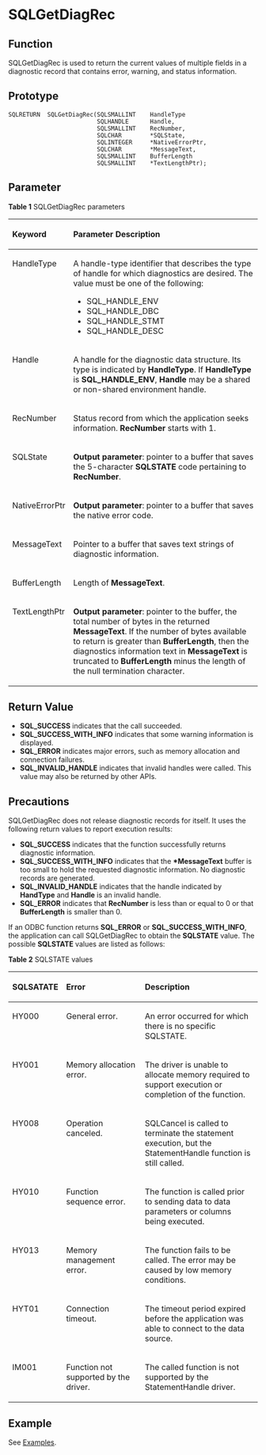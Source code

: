 # SQLGetDiagRec<a name="EN-US_TOPIC_0242371454"></a>

## Function<a name="en-us_topic_0238272900_en-us_topic_0237120430_en-us_topic_0059778032_s0088b32a977e44f5a1e1e2b1523fc51c"></a>

SQLGetDiagRec is used to return the current values of multiple fields in a diagnostic record that contains error, warning, and status information.

## Prototype<a name="en-us_topic_0238272900_en-us_topic_0237120430_en-us_topic_0059778032_s75cbaa3f71d04c628d2c1afdf0f4d953"></a>

```
SQLRETURN  SQLGetDiagRec(SQLSMALLINT    HandleType
                         SQLHANDLE      Handle,
                         SQLSMALLINT    RecNumber,
                         SQLCHAR        *SQLState,
                         SQLINTEGER     *NativeErrorPtr,
                         SQLCHAR        *MessageText,
                         SQLSMALLINT    BufferLength
                         SQLSMALLINT    *TextLengthPtr);
```

## Parameter<a name="en-us_topic_0238272900_en-us_topic_0237120430_en-us_topic_0059778032_sde16d4cd6f674b65822349c34adf7cc5"></a>

**Table  1**  SQLGetDiagRec parameters

<a name="en-us_topic_0238272900_en-us_topic_0237120430_en-us_topic_0059778032_t8a641f9b30084f3f923130e22525006c"></a>
<table><thead align="left"><tr id="en-us_topic_0238272900_en-us_topic_0237120430_en-us_topic_0059778032_r7652c8a6e25d4f9d957ac5d0bf631e8d"><th class="cellrowborder" valign="top" width="19.12%" id="mcps1.2.3.1.1"><p id="en-us_topic_0238272900_en-us_topic_0237120430_en-us_topic_0059778032_ac5fd7625177149458012aac4d28eca6f"><a name="en-us_topic_0238272900_en-us_topic_0237120430_en-us_topic_0059778032_ac5fd7625177149458012aac4d28eca6f"></a><a name="en-us_topic_0238272900_en-us_topic_0237120430_en-us_topic_0059778032_ac5fd7625177149458012aac4d28eca6f"></a><strong id="en-us_topic_0238272900_en-us_topic_0237120430_en-us_topic_0059778032_a3ee48ecbc02841d2bb7f54ec01dac79f"><a name="en-us_topic_0238272900_en-us_topic_0237120430_en-us_topic_0059778032_a3ee48ecbc02841d2bb7f54ec01dac79f"></a><a name="en-us_topic_0238272900_en-us_topic_0237120430_en-us_topic_0059778032_a3ee48ecbc02841d2bb7f54ec01dac79f"></a>Keyword</strong></p>
</th>
<th class="cellrowborder" valign="top" width="80.88%" id="mcps1.2.3.1.2"><p id="en-us_topic_0238272900_en-us_topic_0237120430_en-us_topic_0059778032_a67097243b2644b5d850fe5c9edba2106"><a name="en-us_topic_0238272900_en-us_topic_0237120430_en-us_topic_0059778032_a67097243b2644b5d850fe5c9edba2106"></a><a name="en-us_topic_0238272900_en-us_topic_0237120430_en-us_topic_0059778032_a67097243b2644b5d850fe5c9edba2106"></a><strong id="en-us_topic_0238272900_en-us_topic_0237120430_en-us_topic_0059778032_en-us_topic_0058965182_b968289214730"><a name="en-us_topic_0238272900_en-us_topic_0237120430_en-us_topic_0059778032_en-us_topic_0058965182_b968289214730"></a><a name="en-us_topic_0238272900_en-us_topic_0237120430_en-us_topic_0059778032_en-us_topic_0058965182_b968289214730"></a>Parameter Description</strong></p>
</th>
</tr>
</thead>
<tbody><tr id="en-us_topic_0238272900_en-us_topic_0237120430_en-us_topic_0059778032_r8421bf5306e14bb4b3b16eea80ce18f7"><td class="cellrowborder" valign="top" width="19.12%" headers="mcps1.2.3.1.1 "><p id="en-us_topic_0238272900_en-us_topic_0237120430_en-us_topic_0059778032_a23d9c19dce7c4ab19e32056bbcdcdd02"><a name="en-us_topic_0238272900_en-us_topic_0237120430_en-us_topic_0059778032_a23d9c19dce7c4ab19e32056bbcdcdd02"></a><a name="en-us_topic_0238272900_en-us_topic_0237120430_en-us_topic_0059778032_a23d9c19dce7c4ab19e32056bbcdcdd02"></a>HandleType</p>
</td>
<td class="cellrowborder" valign="top" width="80.88%" headers="mcps1.2.3.1.2 "><p id="en-us_topic_0238272900_en-us_topic_0237120430_en-us_topic_0059778032_a0956a66a111b4a0b9e98eb0d3b75d4ed"><a name="en-us_topic_0238272900_en-us_topic_0237120430_en-us_topic_0059778032_a0956a66a111b4a0b9e98eb0d3b75d4ed"></a><a name="en-us_topic_0238272900_en-us_topic_0237120430_en-us_topic_0059778032_a0956a66a111b4a0b9e98eb0d3b75d4ed"></a>A handle-type identifier that describes the type of handle for which diagnostics are desired. The value must be one of the following:</p>
<a name="en-us_topic_0238272900_en-us_topic_0237120430_en-us_topic_0059778032_u213e221424a9457ca4a15062bdf95df6"></a><a name="en-us_topic_0238272900_en-us_topic_0237120430_en-us_topic_0059778032_u213e221424a9457ca4a15062bdf95df6"></a><ul id="en-us_topic_0238272900_en-us_topic_0237120430_en-us_topic_0059778032_u213e221424a9457ca4a15062bdf95df6"><li>SQL_HANDLE_ENV</li><li>SQL_HANDLE_DBC</li><li>SQL_HANDLE_STMT</li><li>SQL_HANDLE_DESC</li></ul>
</td>
</tr>
<tr id="en-us_topic_0238272900_en-us_topic_0237120430_en-us_topic_0059778032_rc8d90a1599c94790a4565c59123d34b4"><td class="cellrowborder" valign="top" width="19.12%" headers="mcps1.2.3.1.1 "><p id="en-us_topic_0238272900_en-us_topic_0237120430_en-us_topic_0059778032_aa33be41cfa824d75af602ea2df253ecc"><a name="en-us_topic_0238272900_en-us_topic_0237120430_en-us_topic_0059778032_aa33be41cfa824d75af602ea2df253ecc"></a><a name="en-us_topic_0238272900_en-us_topic_0237120430_en-us_topic_0059778032_aa33be41cfa824d75af602ea2df253ecc"></a>Handle</p>
</td>
<td class="cellrowborder" valign="top" width="80.88%" headers="mcps1.2.3.1.2 "><p id="en-us_topic_0238272900_en-us_topic_0237120430_en-us_topic_0059778032_acd54460d1c39402bbd43b2fd6141afa9"><a name="en-us_topic_0238272900_en-us_topic_0237120430_en-us_topic_0059778032_acd54460d1c39402bbd43b2fd6141afa9"></a><a name="en-us_topic_0238272900_en-us_topic_0237120430_en-us_topic_0059778032_acd54460d1c39402bbd43b2fd6141afa9"></a>A handle for the diagnostic data structure. Its type is indicated by <strong id="en-us_topic_0238272900_b1837263205610"><a name="en-us_topic_0238272900_b1837263205610"></a><a name="en-us_topic_0238272900_b1837263205610"></a>HandleType</strong>. If <strong id="en-us_topic_0238272900_b842352706152426"><a name="en-us_topic_0238272900_b842352706152426"></a><a name="en-us_topic_0238272900_b842352706152426"></a>HandleType</strong> is <strong id="en-us_topic_0238272900_b842352706152428"><a name="en-us_topic_0238272900_b842352706152428"></a><a name="en-us_topic_0238272900_b842352706152428"></a>SQL_HANDLE_ENV</strong>, <strong id="en-us_topic_0238272900_b842352706152434"><a name="en-us_topic_0238272900_b842352706152434"></a><a name="en-us_topic_0238272900_b842352706152434"></a>Handle</strong> may be a shared or non-shared environment handle.</p>
</td>
</tr>
<tr id="en-us_topic_0238272900_en-us_topic_0237120430_en-us_topic_0059778032_red32d4c46c5948638f58a2760d26adc0"><td class="cellrowborder" valign="top" width="19.12%" headers="mcps1.2.3.1.1 "><p id="en-us_topic_0238272900_en-us_topic_0237120430_en-us_topic_0059778032_ad89ad535cbb74dd78a7dd10a9c0a9811"><a name="en-us_topic_0238272900_en-us_topic_0237120430_en-us_topic_0059778032_ad89ad535cbb74dd78a7dd10a9c0a9811"></a><a name="en-us_topic_0238272900_en-us_topic_0237120430_en-us_topic_0059778032_ad89ad535cbb74dd78a7dd10a9c0a9811"></a>RecNumber</p>
</td>
<td class="cellrowborder" valign="top" width="80.88%" headers="mcps1.2.3.1.2 "><p id="en-us_topic_0238272900_en-us_topic_0237120430_en-us_topic_0059778032_abf7b434f548042b4b69ca0531b7b444d"><a name="en-us_topic_0238272900_en-us_topic_0237120430_en-us_topic_0059778032_abf7b434f548042b4b69ca0531b7b444d"></a><a name="en-us_topic_0238272900_en-us_topic_0237120430_en-us_topic_0059778032_abf7b434f548042b4b69ca0531b7b444d"></a>Status record from which the application seeks information. <strong id="en-us_topic_0238272900_b16729461573"><a name="en-us_topic_0238272900_b16729461573"></a><a name="en-us_topic_0238272900_b16729461573"></a>RecNumber</strong> starts with 1.</p>
</td>
</tr>
<tr id="en-us_topic_0238272900_en-us_topic_0237120430_en-us_topic_0059778032_ra322ea6691df4122a8074eca2410384e"><td class="cellrowborder" valign="top" width="19.12%" headers="mcps1.2.3.1.1 "><p id="en-us_topic_0238272900_en-us_topic_0237120430_en-us_topic_0059778032_a26626eac3a7b496da37587837bbfea66"><a name="en-us_topic_0238272900_en-us_topic_0237120430_en-us_topic_0059778032_a26626eac3a7b496da37587837bbfea66"></a><a name="en-us_topic_0238272900_en-us_topic_0237120430_en-us_topic_0059778032_a26626eac3a7b496da37587837bbfea66"></a>SQLState</p>
</td>
<td class="cellrowborder" valign="top" width="80.88%" headers="mcps1.2.3.1.2 "><p id="en-us_topic_0238272900_en-us_topic_0237120430_en-us_topic_0059778032_aa97c820304b849fb8d920f92495255dc"><a name="en-us_topic_0238272900_en-us_topic_0237120430_en-us_topic_0059778032_aa97c820304b849fb8d920f92495255dc"></a><a name="en-us_topic_0238272900_en-us_topic_0237120430_en-us_topic_0059778032_aa97c820304b849fb8d920f92495255dc"></a><strong id="en-us_topic_0238272900_b842352706153247"><a name="en-us_topic_0238272900_b842352706153247"></a><a name="en-us_topic_0238272900_b842352706153247"></a>Output parameter</strong>: pointer to a buffer that saves the 5-character <strong id="en-us_topic_0238272900_b842352706153252"><a name="en-us_topic_0238272900_b842352706153252"></a><a name="en-us_topic_0238272900_b842352706153252"></a>SQLSTATE</strong> code pertaining to <strong id="en-us_topic_0238272900_b842352706153257"><a name="en-us_topic_0238272900_b842352706153257"></a><a name="en-us_topic_0238272900_b842352706153257"></a>RecNumber</strong>.</p>
</td>
</tr>
<tr id="en-us_topic_0238272900_en-us_topic_0237120430_en-us_topic_0059778032_r17e7c4dcfaca4983be860787b9e652a5"><td class="cellrowborder" valign="top" width="19.12%" headers="mcps1.2.3.1.1 "><p id="en-us_topic_0238272900_en-us_topic_0237120430_en-us_topic_0059778032_a77f558f8c4444a10b28ea9d4083e7a15"><a name="en-us_topic_0238272900_en-us_topic_0237120430_en-us_topic_0059778032_a77f558f8c4444a10b28ea9d4083e7a15"></a><a name="en-us_topic_0238272900_en-us_topic_0237120430_en-us_topic_0059778032_a77f558f8c4444a10b28ea9d4083e7a15"></a>NativeErrorPtr</p>
</td>
<td class="cellrowborder" valign="top" width="80.88%" headers="mcps1.2.3.1.2 "><p id="en-us_topic_0238272900_en-us_topic_0237120430_en-us_topic_0059778032_adc4a42ccec1e41f2a797b8e4e984d66b"><a name="en-us_topic_0238272900_en-us_topic_0237120430_en-us_topic_0059778032_adc4a42ccec1e41f2a797b8e4e984d66b"></a><a name="en-us_topic_0238272900_en-us_topic_0237120430_en-us_topic_0059778032_adc4a42ccec1e41f2a797b8e4e984d66b"></a><strong id="en-us_topic_0238272900_en-us_topic_0237120430_en-us_topic_0059778032_en-us_topic_0058965182_b195510881471"><a name="en-us_topic_0238272900_en-us_topic_0237120430_en-us_topic_0059778032_en-us_topic_0058965182_b195510881471"></a><a name="en-us_topic_0238272900_en-us_topic_0237120430_en-us_topic_0059778032_en-us_topic_0058965182_b195510881471"></a>Output parameter</strong>: pointer to a buffer that saves the native error code.</p>
</td>
</tr>
<tr id="en-us_topic_0238272900_en-us_topic_0237120430_en-us_topic_0059778032_r69d6871df9b244ef9c89f63234766757"><td class="cellrowborder" valign="top" width="19.12%" headers="mcps1.2.3.1.1 "><p id="en-us_topic_0238272900_en-us_topic_0237120430_en-us_topic_0059778032_adc5a8f65d6454123a2be4d95c4eed29e"><a name="en-us_topic_0238272900_en-us_topic_0237120430_en-us_topic_0059778032_adc5a8f65d6454123a2be4d95c4eed29e"></a><a name="en-us_topic_0238272900_en-us_topic_0237120430_en-us_topic_0059778032_adc5a8f65d6454123a2be4d95c4eed29e"></a>MessageText</p>
</td>
<td class="cellrowborder" valign="top" width="80.88%" headers="mcps1.2.3.1.2 "><p id="en-us_topic_0238272900_en-us_topic_0237120430_en-us_topic_0059778032_a71a3ba92ba1d44d1a7279cb8161fcc16"><a name="en-us_topic_0238272900_en-us_topic_0237120430_en-us_topic_0059778032_a71a3ba92ba1d44d1a7279cb8161fcc16"></a><a name="en-us_topic_0238272900_en-us_topic_0237120430_en-us_topic_0059778032_a71a3ba92ba1d44d1a7279cb8161fcc16"></a>Pointer to a buffer that saves text strings of diagnostic information.</p>
</td>
</tr>
<tr id="en-us_topic_0238272900_en-us_topic_0237120430_en-us_topic_0059778032_r9cfafd4e60c44e6ea2e54feee0538d82"><td class="cellrowborder" valign="top" width="19.12%" headers="mcps1.2.3.1.1 "><p id="en-us_topic_0238272900_en-us_topic_0237120430_en-us_topic_0059778032_ab19878b501094807a333e484772c2e02"><a name="en-us_topic_0238272900_en-us_topic_0237120430_en-us_topic_0059778032_ab19878b501094807a333e484772c2e02"></a><a name="en-us_topic_0238272900_en-us_topic_0237120430_en-us_topic_0059778032_ab19878b501094807a333e484772c2e02"></a>BufferLength</p>
</td>
<td class="cellrowborder" valign="top" width="80.88%" headers="mcps1.2.3.1.2 "><p id="en-us_topic_0238272900_en-us_topic_0237120430_en-us_topic_0059778032_af9137bbefc86423aab1b1fba890a7329"><a name="en-us_topic_0238272900_en-us_topic_0237120430_en-us_topic_0059778032_af9137bbefc86423aab1b1fba890a7329"></a><a name="en-us_topic_0238272900_en-us_topic_0237120430_en-us_topic_0059778032_af9137bbefc86423aab1b1fba890a7329"></a>Length of <strong id="en-us_topic_0238272900_b16720027185814"><a name="en-us_topic_0238272900_b16720027185814"></a><a name="en-us_topic_0238272900_b16720027185814"></a>MessageText</strong>.</p>
</td>
</tr>
<tr id="en-us_topic_0238272900_en-us_topic_0237120430_en-us_topic_0059778032_r90031695bb9d40ddbcd2c1571c1bc77c"><td class="cellrowborder" valign="top" width="19.12%" headers="mcps1.2.3.1.1 "><p id="en-us_topic_0238272900_en-us_topic_0237120430_en-us_topic_0059778032_a030e52eda27d44138767506dd6a680f0"><a name="en-us_topic_0238272900_en-us_topic_0237120430_en-us_topic_0059778032_a030e52eda27d44138767506dd6a680f0"></a><a name="en-us_topic_0238272900_en-us_topic_0237120430_en-us_topic_0059778032_a030e52eda27d44138767506dd6a680f0"></a>TextLengthPtr</p>
</td>
<td class="cellrowborder" valign="top" width="80.88%" headers="mcps1.2.3.1.2 "><p id="en-us_topic_0238272900_en-us_topic_0237120430_en-us_topic_0059778032_a718c4bd02e324559ba76e7511e4ed745"><a name="en-us_topic_0238272900_en-us_topic_0237120430_en-us_topic_0059778032_a718c4bd02e324559ba76e7511e4ed745"></a><a name="en-us_topic_0238272900_en-us_topic_0237120430_en-us_topic_0059778032_a718c4bd02e324559ba76e7511e4ed745"></a><strong id="en-us_topic_0238272900_b842352706153357"><a name="en-us_topic_0238272900_b842352706153357"></a><a name="en-us_topic_0238272900_b842352706153357"></a>Output parameter</strong>: pointer to the buffer, the total number of bytes in the returned <strong id="en-us_topic_0238272900_b842352706153415"><a name="en-us_topic_0238272900_b842352706153415"></a><a name="en-us_topic_0238272900_b842352706153415"></a>MessageText</strong>. If the number of bytes available to return is greater than <strong id="en-us_topic_0238272900_b842352706153423"><a name="en-us_topic_0238272900_b842352706153423"></a><a name="en-us_topic_0238272900_b842352706153423"></a>BufferLength</strong>, then the diagnostics information text in <strong id="en-us_topic_0238272900_b842352706153428"><a name="en-us_topic_0238272900_b842352706153428"></a><a name="en-us_topic_0238272900_b842352706153428"></a>MessageText</strong> is truncated to <strong id="en-us_topic_0238272900_b842352706153430"><a name="en-us_topic_0238272900_b842352706153430"></a><a name="en-us_topic_0238272900_b842352706153430"></a>BufferLength</strong> minus the length of the null termination character.</p>
</td>
</tr>
</tbody>
</table>

## Return Value<a name="en-us_topic_0238272900_en-us_topic_0237120430_en-us_topic_0059778032_s79113635891145b5b38d04f8c2a8fa71"></a>

-   **SQL\_SUCCESS**  indicates that the call succeeded.
-   **SQL\_SUCCESS\_WITH\_INFO**  indicates that some warning information is displayed.
-   **SQL\_ERROR**  indicates major errors, such as memory allocation and connection failures.
-   **SQL\_INVALID\_HANDLE**  indicates that invalid handles were called. This value may also be returned by other APIs.

## Precautions<a name="en-us_topic_0238272900_en-us_topic_0237120430_en-us_topic_0059778032_s15c39d4749d544f1bbd489d994427ef7"></a>

SQLGetDiagRec does not release diagnostic records for itself. It uses the following return values to report execution results:

-   **SQL\_SUCCESS**  indicates that the function successfully returns diagnostic information.
-   **SQL\_SUCCESS\_WITH\_INFO**  indicates that the  **\*MessageText**  buffer is too small to hold the requested diagnostic information. No diagnostic records are generated.
-   **SQL\_INVALID\_HANDLE**  indicates that the handle indicated by  **HandType**  and  **Handle**  is an invalid handle.
-   **SQL\_ERROR**  indicates that  **RecNumber**  is less than or equal to 0 or that  **BufferLength**  is smaller than 0.

If an ODBC function returns  **SQL\_ERROR**  or  **SQL\_SUCCESS\_WITH\_INFO**, the application can call SQLGetDiagRec to obtain the  **SQLSTATE**  value. The possible  **SQLSTATE**  values are listed as follows:

**Table  2**  SQLSTATE values

<a name="en-us_topic_0238272900_en-us_topic_0237120430_en-us_topic_0059778032_t17be0e89f30840a9bcb9830d20727c4d"></a>
<table><thead align="left"><tr id="en-us_topic_0238272900_en-us_topic_0237120430_en-us_topic_0059778032_rae2dc7b490504d3a9bc41b0a56b01887"><th class="cellrowborder" valign="top" width="20.352035203520348%" id="mcps1.2.4.1.1"><p id="en-us_topic_0238272900_en-us_topic_0237120430_en-us_topic_0059778032_a055fca93ed784961910cbb84f6d4b9f9"><a name="en-us_topic_0238272900_en-us_topic_0237120430_en-us_topic_0059778032_a055fca93ed784961910cbb84f6d4b9f9"></a><a name="en-us_topic_0238272900_en-us_topic_0237120430_en-us_topic_0059778032_a055fca93ed784961910cbb84f6d4b9f9"></a>SQLSATATE</p>
</th>
<th class="cellrowborder" valign="top" width="31.983198319831978%" id="mcps1.2.4.1.2"><p id="en-us_topic_0238272900_en-us_topic_0237120430_en-us_topic_0059778032_ad2db9ecefa7748b58cb9f4e262b1c4f2"><a name="en-us_topic_0238272900_en-us_topic_0237120430_en-us_topic_0059778032_ad2db9ecefa7748b58cb9f4e262b1c4f2"></a><a name="en-us_topic_0238272900_en-us_topic_0237120430_en-us_topic_0059778032_ad2db9ecefa7748b58cb9f4e262b1c4f2"></a>Error</p>
</th>
<th class="cellrowborder" valign="top" width="47.66476647664767%" id="mcps1.2.4.1.3"><p id="en-us_topic_0238272900_en-us_topic_0237120430_en-us_topic_0059778032_a99322a2bf4634e16b16722ac1de661da"><a name="en-us_topic_0238272900_en-us_topic_0237120430_en-us_topic_0059778032_a99322a2bf4634e16b16722ac1de661da"></a><a name="en-us_topic_0238272900_en-us_topic_0237120430_en-us_topic_0059778032_a99322a2bf4634e16b16722ac1de661da"></a>Description</p>
</th>
</tr>
</thead>
<tbody><tr id="en-us_topic_0238272900_en-us_topic_0237120430_en-us_topic_0059778032_rc3546003493948b286282a2cf83a84e2"><td class="cellrowborder" valign="top" width="20.352035203520348%" headers="mcps1.2.4.1.1 "><p id="en-us_topic_0238272900_en-us_topic_0237120430_en-us_topic_0059778032_af485e77e78b24d80b902351eaeae6535"><a name="en-us_topic_0238272900_en-us_topic_0237120430_en-us_topic_0059778032_af485e77e78b24d80b902351eaeae6535"></a><a name="en-us_topic_0238272900_en-us_topic_0237120430_en-us_topic_0059778032_af485e77e78b24d80b902351eaeae6535"></a>HY000</p>
</td>
<td class="cellrowborder" valign="top" width="31.983198319831978%" headers="mcps1.2.4.1.2 "><p id="en-us_topic_0238272900_en-us_topic_0237120430_en-us_topic_0059778032_a9b2a0916f4424789b8916e5cf5a4b3a8"><a name="en-us_topic_0238272900_en-us_topic_0237120430_en-us_topic_0059778032_a9b2a0916f4424789b8916e5cf5a4b3a8"></a><a name="en-us_topic_0238272900_en-us_topic_0237120430_en-us_topic_0059778032_a9b2a0916f4424789b8916e5cf5a4b3a8"></a>General error.</p>
</td>
<td class="cellrowborder" valign="top" width="47.66476647664767%" headers="mcps1.2.4.1.3 "><p id="en-us_topic_0238272900_en-us_topic_0237120430_en-us_topic_0059778032_a4888a2977eb043d499eb0aaab6d5b993"><a name="en-us_topic_0238272900_en-us_topic_0237120430_en-us_topic_0059778032_a4888a2977eb043d499eb0aaab6d5b993"></a><a name="en-us_topic_0238272900_en-us_topic_0237120430_en-us_topic_0059778032_a4888a2977eb043d499eb0aaab6d5b993"></a>An error occurred for which there is no specific SQLSTATE.</p>
</td>
</tr>
<tr id="en-us_topic_0238272900_en-us_topic_0237120430_en-us_topic_0059778032_r53d2074d51fb4e62b67b527e6507455b"><td class="cellrowborder" valign="top" width="20.352035203520348%" headers="mcps1.2.4.1.1 "><p id="en-us_topic_0238272900_en-us_topic_0237120430_en-us_topic_0059778032_a1258a17c096541069553adfcdeb136b7"><a name="en-us_topic_0238272900_en-us_topic_0237120430_en-us_topic_0059778032_a1258a17c096541069553adfcdeb136b7"></a><a name="en-us_topic_0238272900_en-us_topic_0237120430_en-us_topic_0059778032_a1258a17c096541069553adfcdeb136b7"></a>HY001</p>
</td>
<td class="cellrowborder" valign="top" width="31.983198319831978%" headers="mcps1.2.4.1.2 "><p id="en-us_topic_0238272900_en-us_topic_0237120430_en-us_topic_0059778032_a8ac0b9ecb2f5462dbc58ed23605e4125"><a name="en-us_topic_0238272900_en-us_topic_0237120430_en-us_topic_0059778032_a8ac0b9ecb2f5462dbc58ed23605e4125"></a><a name="en-us_topic_0238272900_en-us_topic_0237120430_en-us_topic_0059778032_a8ac0b9ecb2f5462dbc58ed23605e4125"></a>Memory allocation error.</p>
</td>
<td class="cellrowborder" valign="top" width="47.66476647664767%" headers="mcps1.2.4.1.3 "><p id="en-us_topic_0238272900_en-us_topic_0237120430_en-us_topic_0059778032_afb67b117387f4649be3a7097e2a1c547"><a name="en-us_topic_0238272900_en-us_topic_0237120430_en-us_topic_0059778032_afb67b117387f4649be3a7097e2a1c547"></a><a name="en-us_topic_0238272900_en-us_topic_0237120430_en-us_topic_0059778032_afb67b117387f4649be3a7097e2a1c547"></a>The driver is unable to allocate memory required to support execution or completion of the function.</p>
</td>
</tr>
<tr id="en-us_topic_0238272900_en-us_topic_0237120430_en-us_topic_0059778032_r91c74c00e0354589a467e60acb4ad252"><td class="cellrowborder" valign="top" width="20.352035203520348%" headers="mcps1.2.4.1.1 "><p id="en-us_topic_0238272900_en-us_topic_0237120430_en-us_topic_0059778032_a5d80615d7e09406daa1bf947758889e3"><a name="en-us_topic_0238272900_en-us_topic_0237120430_en-us_topic_0059778032_a5d80615d7e09406daa1bf947758889e3"></a><a name="en-us_topic_0238272900_en-us_topic_0237120430_en-us_topic_0059778032_a5d80615d7e09406daa1bf947758889e3"></a>HY008</p>
</td>
<td class="cellrowborder" valign="top" width="31.983198319831978%" headers="mcps1.2.4.1.2 "><p id="en-us_topic_0238272900_en-us_topic_0237120430_en-us_topic_0059778032_a5f029907623d4d4a949aba70aef726d2"><a name="en-us_topic_0238272900_en-us_topic_0237120430_en-us_topic_0059778032_a5f029907623d4d4a949aba70aef726d2"></a><a name="en-us_topic_0238272900_en-us_topic_0237120430_en-us_topic_0059778032_a5f029907623d4d4a949aba70aef726d2"></a>Operation canceled.</p>
</td>
<td class="cellrowborder" valign="top" width="47.66476647664767%" headers="mcps1.2.4.1.3 "><p id="en-us_topic_0238272900_en-us_topic_0237120430_en-us_topic_0059778032_ac2bd4da7520f460e9512493ef145331d"><a name="en-us_topic_0238272900_en-us_topic_0237120430_en-us_topic_0059778032_ac2bd4da7520f460e9512493ef145331d"></a><a name="en-us_topic_0238272900_en-us_topic_0237120430_en-us_topic_0059778032_ac2bd4da7520f460e9512493ef145331d"></a>SQLCancel is called to terminate the statement execution, but the StatementHandle function is still called.</p>
</td>
</tr>
<tr id="en-us_topic_0238272900_en-us_topic_0237120430_en-us_topic_0059778032_reca8ca42a08a43d4b5a4be65504b78c9"><td class="cellrowborder" valign="top" width="20.352035203520348%" headers="mcps1.2.4.1.1 "><p id="en-us_topic_0238272900_en-us_topic_0237120430_en-us_topic_0059778032_aee97592928914832828e501ef274570c"><a name="en-us_topic_0238272900_en-us_topic_0237120430_en-us_topic_0059778032_aee97592928914832828e501ef274570c"></a><a name="en-us_topic_0238272900_en-us_topic_0237120430_en-us_topic_0059778032_aee97592928914832828e501ef274570c"></a>HY010</p>
</td>
<td class="cellrowborder" valign="top" width="31.983198319831978%" headers="mcps1.2.4.1.2 "><p id="en-us_topic_0238272900_en-us_topic_0237120430_en-us_topic_0059778032_a7493ff015ed0473e8eb10249c2dd7050"><a name="en-us_topic_0238272900_en-us_topic_0237120430_en-us_topic_0059778032_a7493ff015ed0473e8eb10249c2dd7050"></a><a name="en-us_topic_0238272900_en-us_topic_0237120430_en-us_topic_0059778032_a7493ff015ed0473e8eb10249c2dd7050"></a>Function sequence error.</p>
</td>
<td class="cellrowborder" valign="top" width="47.66476647664767%" headers="mcps1.2.4.1.3 "><p id="en-us_topic_0238272900_en-us_topic_0237120430_en-us_topic_0059778032_a90d1fc792c6f4fc1a9afd8ffd8803c0e"><a name="en-us_topic_0238272900_en-us_topic_0237120430_en-us_topic_0059778032_a90d1fc792c6f4fc1a9afd8ffd8803c0e"></a><a name="en-us_topic_0238272900_en-us_topic_0237120430_en-us_topic_0059778032_a90d1fc792c6f4fc1a9afd8ffd8803c0e"></a>The function is called prior to sending data to data parameters or columns being executed.</p>
</td>
</tr>
<tr id="en-us_topic_0238272900_en-us_topic_0237120430_en-us_topic_0059778032_rb37083298b164ec3ac79b18d45abed97"><td class="cellrowborder" valign="top" width="20.352035203520348%" headers="mcps1.2.4.1.1 "><p id="en-us_topic_0238272900_en-us_topic_0237120430_en-us_topic_0059778032_a4ac13f92d85745d8a564ae3ce962e821"><a name="en-us_topic_0238272900_en-us_topic_0237120430_en-us_topic_0059778032_a4ac13f92d85745d8a564ae3ce962e821"></a><a name="en-us_topic_0238272900_en-us_topic_0237120430_en-us_topic_0059778032_a4ac13f92d85745d8a564ae3ce962e821"></a>HY013</p>
</td>
<td class="cellrowborder" valign="top" width="31.983198319831978%" headers="mcps1.2.4.1.2 "><p id="en-us_topic_0238272900_en-us_topic_0237120430_en-us_topic_0059778032_affb3fdee5a8c44c8a9f05d5bc9e6c028"><a name="en-us_topic_0238272900_en-us_topic_0237120430_en-us_topic_0059778032_affb3fdee5a8c44c8a9f05d5bc9e6c028"></a><a name="en-us_topic_0238272900_en-us_topic_0237120430_en-us_topic_0059778032_affb3fdee5a8c44c8a9f05d5bc9e6c028"></a>Memory management error.</p>
</td>
<td class="cellrowborder" valign="top" width="47.66476647664767%" headers="mcps1.2.4.1.3 "><p id="en-us_topic_0238272900_en-us_topic_0237120430_en-us_topic_0059778032_aae6ae797f12a4e219c8b1162a5927b2a"><a name="en-us_topic_0238272900_en-us_topic_0237120430_en-us_topic_0059778032_aae6ae797f12a4e219c8b1162a5927b2a"></a><a name="en-us_topic_0238272900_en-us_topic_0237120430_en-us_topic_0059778032_aae6ae797f12a4e219c8b1162a5927b2a"></a>The function fails to be called. The error may be caused by low memory conditions.</p>
</td>
</tr>
<tr id="en-us_topic_0238272900_en-us_topic_0237120430_en-us_topic_0059778032_r72d9bb5b4d1d44119f67b62518ce3aa7"><td class="cellrowborder" valign="top" width="20.352035203520348%" headers="mcps1.2.4.1.1 "><p id="en-us_topic_0238272900_en-us_topic_0237120430_en-us_topic_0059778032_a2e76848fdbde4a74a5088a36107ddcd6"><a name="en-us_topic_0238272900_en-us_topic_0237120430_en-us_topic_0059778032_a2e76848fdbde4a74a5088a36107ddcd6"></a><a name="en-us_topic_0238272900_en-us_topic_0237120430_en-us_topic_0059778032_a2e76848fdbde4a74a5088a36107ddcd6"></a>HYT01</p>
</td>
<td class="cellrowborder" valign="top" width="31.983198319831978%" headers="mcps1.2.4.1.2 "><p id="en-us_topic_0238272900_en-us_topic_0237120430_en-us_topic_0059778032_a35dfb52ce84f4e67902423f0c64d8dae"><a name="en-us_topic_0238272900_en-us_topic_0237120430_en-us_topic_0059778032_a35dfb52ce84f4e67902423f0c64d8dae"></a><a name="en-us_topic_0238272900_en-us_topic_0237120430_en-us_topic_0059778032_a35dfb52ce84f4e67902423f0c64d8dae"></a>Connection timeout.</p>
</td>
<td class="cellrowborder" valign="top" width="47.66476647664767%" headers="mcps1.2.4.1.3 "><p id="en-us_topic_0238272900_en-us_topic_0237120430_en-us_topic_0059778032_a387bee66577b404ebb5ee3d35d85b2c3"><a name="en-us_topic_0238272900_en-us_topic_0237120430_en-us_topic_0059778032_a387bee66577b404ebb5ee3d35d85b2c3"></a><a name="en-us_topic_0238272900_en-us_topic_0237120430_en-us_topic_0059778032_a387bee66577b404ebb5ee3d35d85b2c3"></a>The timeout period expired before the application was able to connect to the data source.</p>
</td>
</tr>
<tr id="en-us_topic_0238272900_en-us_topic_0237120430_en-us_topic_0059778032_rfa171d35610c45ef833f549f90d80760"><td class="cellrowborder" valign="top" width="20.352035203520348%" headers="mcps1.2.4.1.1 "><p id="en-us_topic_0238272900_en-us_topic_0237120430_en-us_topic_0059778032_a99e75700bc1148cb8ca38d8bceb5d89c"><a name="en-us_topic_0238272900_en-us_topic_0237120430_en-us_topic_0059778032_a99e75700bc1148cb8ca38d8bceb5d89c"></a><a name="en-us_topic_0238272900_en-us_topic_0237120430_en-us_topic_0059778032_a99e75700bc1148cb8ca38d8bceb5d89c"></a>IM001</p>
</td>
<td class="cellrowborder" valign="top" width="31.983198319831978%" headers="mcps1.2.4.1.2 "><p id="en-us_topic_0238272900_en-us_topic_0237120430_en-us_topic_0059778032_af0bc113423374289b9d37d28a6e2bd2c"><a name="en-us_topic_0238272900_en-us_topic_0237120430_en-us_topic_0059778032_af0bc113423374289b9d37d28a6e2bd2c"></a><a name="en-us_topic_0238272900_en-us_topic_0237120430_en-us_topic_0059778032_af0bc113423374289b9d37d28a6e2bd2c"></a>Function not supported by the driver.</p>
</td>
<td class="cellrowborder" valign="top" width="47.66476647664767%" headers="mcps1.2.4.1.3 "><p id="en-us_topic_0238272900_en-us_topic_0237120430_en-us_topic_0059778032_a7490bf4e38344511966387267b13ed3c"><a name="en-us_topic_0238272900_en-us_topic_0237120430_en-us_topic_0059778032_a7490bf4e38344511966387267b13ed3c"></a><a name="en-us_topic_0238272900_en-us_topic_0237120430_en-us_topic_0059778032_a7490bf4e38344511966387267b13ed3c"></a>The called function is not supported by the StatementHandle driver.</p>
</td>
</tr>
</tbody>
</table>

## Example<a name="en-us_topic_0238272900_en-us_topic_0237120430_en-us_topic_0059778032_sf24dafb7ecbe4978ac9b0c0da42eaa19"></a>

See  [Examples](example-odbc.md).

